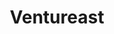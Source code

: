 ---
layout: firm_page
title: "Ventureast"
id: "ventureast.net"
permalink: "/ventureastventureast.net/"
website: "https://www.ventureast.net"
offices: "Bangalore (India), Hyderabad (India)"
investment_stages: "Seed, Series A, Series B"
portfolio_companies: "LOHUM, Zaggle, Total Prosthetics and Orthotics, Indus OS, INurture, Seclore, Acko, Portea, 24 Mantra, MoEngage, Kissht, Incnut, VideoVerse, Cron AI, Pitstop, Infinite Uptime, Edge Networks, Mardil, Perpetual Global, Ben Franklin, BoonBox, Orca Systems, Ekincare, IQLECT, MGH Labs, Orion Edutech, E2E Rail, Diabetomics, iMedX, One Breath"
portfolio_link: "https://www.ventureast.net/portfolio"
investment_markets: "Technology, Healthcare, Clean Environment, Life Sciences, Fintech, Consumer Lending, Organic Food, EdTech, Industrial IoT, AI, Mobility, Cloud, Consumer Internet, IoT, Digital Health, Cleantech"
founded_year: "1997"
description: "Ventureast is one of India's longest-standing venture capital firms, investing since 1997 and managing close to $325+ million. They focus on rapidly growing businesses with clearly defined competitive advantages, providing hands-on support and delivering great returns."
linkedin: "https://www.linkedin.com/company/ventureast"
twitter: "https://twitter.com/ventureast"
instagram: ""
team_page: "https://www.ventureast.net/#Our-Team"
investor_type: "Venture Capital"
crunchbase: "https://www.crunchbase.com/organization/ventureast"
pitchbook: "https://pitchbook.com/profiles/investor/10883-44"

# SEO Optimization
meta_title: "Ventureast - VC Firm - projectstartups.com"
meta_description: "Ventureast, Ventureast is one of India's longest-standing venture capital firms, investing since 1997 and managing close to $325+ million. They focus on rapidly g..."
meta_keywords: "Ventureast, Technology, Healthcare, Clean Environment, Life Sciences, Fintech, Consumer Lending, Organic Food, EdTech, Industrial IoT, AI, Mobility, Cloud, Consumer Internet, IoT, Digital Health, Cleantech, VC firm, venture capital, startup investor, projectstartups.com"
canonical_url: "https://vc.projectstartups.com/ventureastventureast.net/"
---